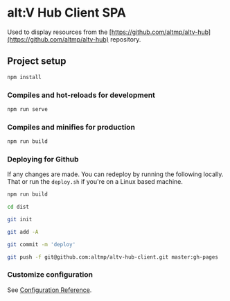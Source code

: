 # alt:V Hub Client SPA

Used to display resources from the [https://github.com/altmp/altv-hub](https://github.com/altmp/altv-hub) repository.

## Project setup

```sh
npm install
```

### Compiles and hot-reloads for development

```sh
npm run serve
```

### Compiles and minifies for production

```sh
npm run build
```

### Deploying for Github

If any changes are made. You can redeploy by running the following locally.
That or run the `deploy.sh` if you're on a Linux based machine.

```sh
npm run build

cd dist

git init

git add -A

git commit -m 'deploy'

git push -f git@github.com:altmp/altv-hub-client.git master:gh-pages
```

### Customize configuration

See [Configuration Reference](https://cli.vuejs.org/config/).
